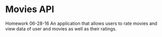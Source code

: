 # Movies API
Homework 06-28-16
An application that allows users to rate movies and view data of user and movies as well as their ratings.
